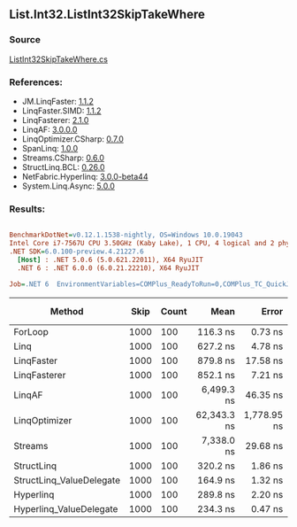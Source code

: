﻿## List.Int32.ListInt32SkipTakeWhere

### Source
[ListInt32SkipTakeWhere.cs](../LinqBenchmarks/List/Int32/ListInt32SkipTakeWhere.cs)

### References:
- JM.LinqFaster: [1.1.2](https://www.nuget.org/packages/JM.LinqFaster/1.1.2)
- LinqFaster.SIMD: [1.1.2](https://www.nuget.org/packages/LinqFaster.SIMD/1.0.3)
- LinqFasterer: [2.1.0](https://www.nuget.org/packages/LinqFasterer/2.1.0)
- LinqAF: [3.0.0.0](https://www.nuget.org/packages/LinqAF/3.0.0.0)
- LinqOptimizer.CSharp: [0.7.0](https://www.nuget.org/packages/LinqOptimizer.CSharp/0.7.0)
- SpanLinq: [1.0.0](https://www.nuget.org/packages/SpanLinq/1.0.0)
- Streams.CSharp: [0.6.0](https://www.nuget.org/packages/Streams.CSharp/0.6.0)
- StructLinq.BCL: [0.26.0](https://www.nuget.org/packages/StructLinq/0.26.0)
- NetFabric.Hyperlinq: [3.0.0-beta44](https://www.nuget.org/packages/NetFabric.Hyperlinq/3.0.0-beta44)
- System.Linq.Async: [5.0.0](https://www.nuget.org/packages/System.Linq.Async/5.0.0)

### Results:
``` ini

BenchmarkDotNet=v0.12.1.1538-nightly, OS=Windows 10.0.19043
Intel Core i7-7567U CPU 3.50GHz (Kaby Lake), 1 CPU, 4 logical and 2 physical cores
.NET SDK=6.0.100-preview.4.21227.6
  [Host] : .NET 5.0.6 (5.0.621.22011), X64 RyuJIT
  .NET 6 : .NET 6.0.0 (6.0.21.22210), X64 RyuJIT

Job=.NET 6  EnvironmentVariables=COMPlus_ReadyToRun=0,COMPlus_TC_QuickJitForLoops=1,COMPlus_TieredPGO=1  Runtime=.NET 6.0  

```
|                   Method | Skip | Count |        Mean |       Error |      StdDev |      Median |  Ratio | RatioSD |   Gen 0 | Gen 1 | Gen 2 | Allocated |
|------------------------- |----- |------ |------------:|------------:|------------:|------------:|-------:|--------:|--------:|------:|------:|----------:|
|                  ForLoop | 1000 |   100 |    116.3 ns |     0.73 ns |     0.68 ns |    116.0 ns |   1.00 |    0.00 |       - |     - |     - |         - |
|                     Linq | 1000 |   100 |    627.2 ns |     4.78 ns |     4.24 ns |    626.3 ns |   5.40 |    0.05 |  0.0725 |     - |     - |     152 B |
|               LinqFaster | 1000 |   100 |    879.8 ns |    17.58 ns |    42.13 ns |    853.4 ns |   7.89 |    0.29 |  0.7458 |     - |     - |   1,560 B |
|             LinqFasterer | 1000 |   100 |    852.1 ns |     7.21 ns |     6.39 ns |    852.5 ns |   7.33 |    0.06 |  2.4424 |     - |     - |   5,112 B |
|                   LinqAF | 1000 |   100 |  6,499.3 ns |    46.35 ns |    43.36 ns |  6,486.4 ns |  55.89 |    0.59 |       - |     - |     - |         - |
|            LinqOptimizer | 1000 |   100 | 62,343.3 ns | 1,778.95 ns | 5,132.68 ns | 58,689.4 ns | 586.19 |   17.54 | 15.6860 |     - |     - |  32,884 B |
|                  Streams | 1000 |   100 |  7,338.0 ns |    29.68 ns |    23.17 ns |  7,340.5 ns |  63.10 |    0.39 |  0.4425 |     - |     - |     936 B |
|               StructLinq | 1000 |   100 |    320.2 ns |     1.86 ns |     1.65 ns |    319.9 ns |   2.76 |    0.02 |  0.0458 |     - |     - |      96 B |
| StructLinq_ValueDelegate | 1000 |   100 |    164.9 ns |     1.32 ns |     2.89 ns |    163.8 ns |   1.44 |    0.04 |       - |     - |     - |         - |
|                Hyperlinq | 1000 |   100 |    289.8 ns |     2.20 ns |     1.84 ns |    289.9 ns |   2.49 |    0.01 |       - |     - |     - |         - |
|  Hyperlinq_ValueDelegate | 1000 |   100 |    234.3 ns |     0.47 ns |     0.41 ns |    234.4 ns |   2.02 |    0.01 |       - |     - |     - |         - |

